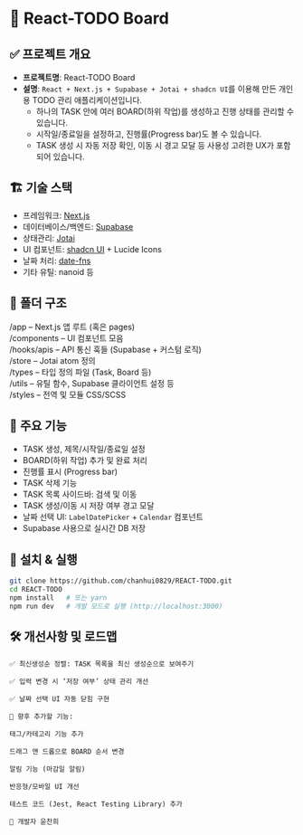#  📑 React-TODO Board

## ✅ 프로젝트 개요
- **프로젝트명**: React-TODO Board  
- **설명**: `React + Next.js + Supabase + Jotai + shadcn UI`를 이용해 만든 개인용 TODO 관리 애플리케이션입니다.  
  - 하나의 TASK 안에 여러 BOARD(하위 작업)를 생성하고 진행 상태를 관리할 수 있습니다.  
  - 시작일/종료일을 설정하고, 진행률(Progress bar)도 볼 수 있습니다.  
  - TASK 생성 시 자동 저장 확인, 이동 시 경고 모달 등 사용성 고려한 UX가 포함되어 있습니다.

## 🏗 기술 스택
- 프레임워크: [Next.js](https://nextjs.org/)  
- 데이터베이스/백엔드: [Supabase](https://supabase.com/)  
- 상태관리: [Jotai](https://jotai.org/)  
- UI 컴포넌트: [shadcn UI](https://ui.shadcn.com/) + Lucide Icons  
- 날짜 처리: [date-fns](https://date-fns.org/)  
- 기타 유틸: nanoid 등

## 📂 폴더 구조
/app – Next.js 앱 루트 (혹은 pages)\
/components – UI 컴포넌트 모음\
/hooks/apis – API 통신 훅들 (Supabase + 커스텀 로직)\
/store – Jotai atom 정의\
/types – 타입 정의 파일 (Task, Board 등)\
/utils – 유틸 함수, Supabase 클라이언트 설정 등\
/styles – 전역 및 모듈 CSS/SCSS


## 🔧 주요 기능
- TASK 생성, 제목/시작일/종료일 설정  
- BOARD(하위 작업) 추가 및 완료 처리  
- 진행률 표시 (Progress bar)  
- TASK 삭제 기능  
- TASK 목록 사이드바: 검색 및 이동  
- TASK 생성/이동 시 저장 여부 경고 모달  
- 날짜 선택 UI: `LabelDatePicker` + `Calendar` 컴포넌트  
- Supabase 사용으로 실시간 DB 저장

## 📌 설치 & 실행
```bash
git clone https://github.com/chanhui0829/REACT-TODO.git
cd REACT-TODO
npm install   # 또는 yarn
npm run dev   # 개발 모드로 실행 (http://localhost:3000)
```
## 🛠 개선사항 및 로드맵
```
✅ 최신생성순 정렬: TASK 목록을 최신 생성순으로 보여주기

✅ 입력 변경 시 ‘저장 여부’ 상태 관리 개선

✅ 날짜 선택 UI 자동 닫힘 구현

📌 향후 추가할 기능:

태그/카테고리 기능 추가

드래그 앤 드롭으로 BOARD 순서 변경

알림 기능 (마감일 알림)

반응형/모바일 UI 개선

테스트 코드 (Jest, React Testing Library) 추가

🧾 개발자 윤찬희

